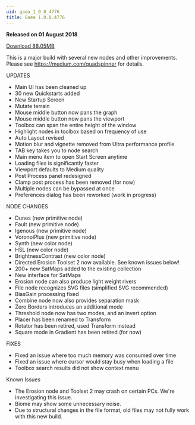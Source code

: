 ```yaml
---
uid: gaea_1_0_8_4776
title: Gaea 1.0.8.4776
---
```



**Released on 01 August 2018**

<a href="http://viridian.quadspinner.com/gaea/Gaea-EAP-4776.exe">Download 88.05MB</a> <br>


<div class="release-note">

This is a major build with several new nodes and other improvements. Please see https://medium.com/quadspinner for details.

UPDATES
- Main UI has been cleaned up
- 30 new Quickstarts added
- New Startup Screen
- Mutate terrain
- Mouse middle button now pans the graph
- Mouse middle button now pans the viewport
- Toolbox can span the entire height of the window
- Highlight nodes in toolbox based on frequency of use
- Auto Layout revised
- Motion blur and vignette removed from Ultra performance profile
- TAB key takes you to node search
- Main menu item to open Start Screen anytime
- Loading files is significantly faster
- Viewport defaults to Medium quality
- Post Process panel redesigned
- Clamp post process has been removed (for now)
- Multiple nodes can be bypassed at once
- Preferences dialog has been reworked (work in progress)

NODE CHANGES
- Dunes (new primitive node)
- Fault (new primitive node)
- Igenous (new primitive node)
- VoronoiPlus (new primitive node)
- Synth (new color node)
- HSL (new color node)
- BrightnessContrast (new color node)
- Directed Erosion Toolset 2 now available. See known issues below!
- 200+ new SatMaps added to the existing collection
- New interface for SatMaps
- Erosion node can also produce light weight rivers
- File node recognizes SVG files (simplified SVG recommended)
- BiasGain processing fixed
- Combine node now also provides separation mask
- Zero Borders introduces an additional mode
- Threshold node now has two modes, and an invert option
- Placer has been renamed to Transform
- Rotator has been retired, used Transform instead
- Square mode in Gradient has been retired (for now)

FIXES
- Fixed an issue where too much memory was consumed over time
- Fixed an issue where cursor would stay busy when loading a file
- Toolbox search results did not show context menu

Known Issues
- The Erosion node and Toolset 2 may crash on certain PCs. We're investigating this issue.
- Biome may show some unnecessary noise.
- Due to structural changes in the file format, old files may not fully work with this new build.

</div>
